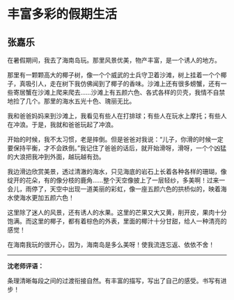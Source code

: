 # 丰富多彩的假期生活 #

## 张嘉乐 ##

在暑假期间，我去了海南岛玩。那里风景优美，物产丰富，是一个诱人的地方。
   
那里有一颗颗高大的椰子树，像一个个威武的士兵守卫着沙滩，树上挂着一个个椰子，真吸引人，走在树下我仿佛闻到了椰子的香味。沙滩上还有很多螃蟹，还有一些寄居蟹在沙滩上爬来爬去……沙滩上有五颜六色、各式各样的贝壳，我情不自禁地捡了几个。那里的海水五光十色、瑰丽无比。
   
我和爸爸妈妈来到沙滩上，我看见有些人在打排球；有些人在玩水上摩托；有些人在冲浪。于是，我就和爸爸玩起了冲浪。
   
开始的时候，我不太习惯，老是摔倒。但是爸爸对我说：“儿子，你滑的时候一定要保持平衡，才不会跌倒。”我记住了爸爸的话后，就开始滑呀，滑呀，一个个凶猛的大浪把我冲到外面，越玩越有劲。
   
我边滑边欣赏美景，透过清澈的海水，只见海底的岩石上长着各种各样的珊瑚，像绽开的花朵，有的像分枝的鹿角……整个天空像披上了一层轻纱，多美啊！过来一会儿，雨停了，天空中出现一道美丽的彩虹，像一座五颜六色的拱桥似的，映着海水使海水更加五颜六色！
   
这里除了迷人的风景，还有诱人的水果。这里的芒果又大又黄，削开皮，果肉十分饱满。而这里的椰子，都有着棕色的外表，里面的椰汁十分甘甜，给人一种清亮的感觉！
   
在海南我玩的很开心，因为，海南岛是多么美呀！使我流连忘返、依依不舍！

-------------------------------------

**沈老师评语：**

条理清晰每段之间的过渡衔接自然。有丰富的描写，写出了自己的感受。书写有进步！
           